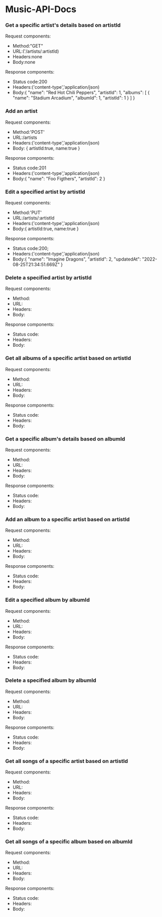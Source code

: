 # Music-API-Docs

### Get a specific artist's details based on artistId

Request components:

- Method:"GET"
- URL:('/artists/:artistId)
- Headers:none
- Body:none

Response components:

- Status code:200
- Headers:('content-type','application/json)
- Body:{
    "name": "Red Hot Chili Peppers",
    "artistId": 1,
    "albums": [
        {
            "name": "Stadium Arcadium",
            "albumId": 1,
            "artistId": 1
        }
    ]
}

### Add an artist

Request components:

- Method:'POST'
- URL:/artists
- Headers:('content-type','application/json)
- Body: {
    artistId:true,
    name:true
}

Response components:

- Status code:201
- Headers:('content-type','application/json)
- Body:{
    "name": "Foo Figthers",
    "artistId": 2
}

### Edit a specified artist by artistId

Request components:

- Method:'PUT'
- URL:/artists/:artistId
- Headers:('content-type','application/json)
- Body:{
    artistId:true,
    name:true
}

Response components:

- Status code:200;
- Headers:('content-type','application/json)
- Body:{
    "name": "Imagine Dragons",
    "artistId": 2,
    "updatedAt": "2022-08-25T21:34:51.669Z"
}

### Delete a specified artist by artistId

Request components:

- Method:
- URL:
- Headers:
- Body:

Response components:

- Status code:
- Headers:
- Body:

### Get all albums of a specific artist based on artistId

Request components:

- Method:
- URL:
- Headers:
- Body:

Response components:

- Status code:
- Headers:
- Body:

### Get a specific album's details based on albumId

Request components:

- Method:
- URL:
- Headers:
- Body:

Response components:

- Status code:
- Headers:
- Body:

### Add an album to a specific artist based on artistId

Request components:

- Method:
- URL:
- Headers:
- Body:

Response components:

- Status code:
- Headers:
- Body:

### Edit a specified album by albumId

Request components:

- Method:
- URL:
- Headers:
- Body:

Response components:

- Status code:
- Headers:
- Body:

### Delete a specified album by albumId

Request components:

- Method:
- URL:
- Headers:
- Body:

Response components:

- Status code:
- Headers:
- Body:

### Get all songs of a specific artist based on artistId

Request components:

- Method:
- URL:
- Headers:
- Body:

Response components:

- Status code:
- Headers:
- Body:

### Get all songs of a specific album based on albumId

Request components:

- Method:
- URL:
- Headers:
- Body:

Response components:

- Status code:
- Headers:
- Body: